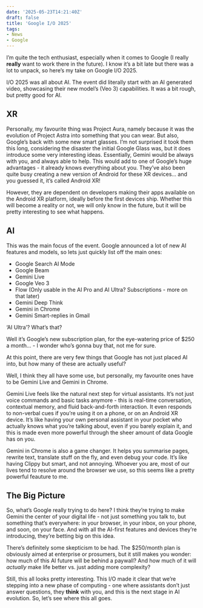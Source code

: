 ```yaml
---
date: '2025-05-23T14:21:40Z'
draft: false
title: 'Google I/O 2025'
tags:
- News
- Google
---
```

I’m quite the tech enthusiast, especially when it comes to Google (I really **really** want to work there in the future). I know it’s a bit late but there was a lot to unpack, so here’s my take on Google I/O 2025.

I/O 2025 was all about AI. The event did literally start with an AI generated video, showcasing their new model’s (Veo 3) capabilities. It was a bit rough, but pretty good for AI. 

## XR

Personally, my favourite thing was Project Aura, namely because it was the evolution of Project Astra into something that you can wear. But also, Google’s back with some new smart glasses. I’m not surprised it took them this long, considering the disaster the initial Google Glass was, but it does introduce some very interesting ideas. Essentially, Gemini would be always with you, and always able to help. This would add to one of Google’s huge advantages - it already knows everything about you. They’ve also been quite busy creating a new version of Android for these XR devices… and you guessed it, it’s called Android XR!

However, they are dependent on developers making their apps available on the Android XR platform, ideally before the first devices ship. Whether this will become a reality or not, we will only know in the future, but it will be pretty interesting to see what happens. 

## AI

This was the main focus of the event. Google announced a lot of new AI features and models, so lets just quickly list off the main ones:

- Google Search AI Mode
- Google Beam
- Gemini Live
- Google Veo 3
- Flow (Only usable in the AI Pro and AI Ultra? Subscriptions - more on that later)
- Gemini Deep Think
- Gemini in Chrome
- Gemini Smart-replies in Gmail

‘AI Ultra’? What’s that?

Well it’s Google’s new subscription plan, for the eye-watering price of $250 a month… - I wonder who’s gonna buy that, not me for sure. 

At this point, there are very few things that Google has not just placed AI into, but how many of these are actually useful?

Well, I think they all have some use, but personally, my favourite ones have to be Gemini Live and Gemini in Chrome.

Gemini Live feels like the natural next step for virtual assistants. It’s not just voice commands and basic tasks anymore - this is real-time conversation, contextual memory, and fluid back-and-forth interaction. It even responds to non-verbal cues if you’re using it on a phone, or on an Android XR device. It’s like having your own personal assistant in your pocket who actually knows what you’re talking about, even if you barely explain it, and this is made even more powerful through the sheer amount of data Google has on you.

Gemini in Chrome is also a game changer. It helps you summarise pages, rewrite text, translate stuff on the fly, and even debug your code. It’s like having Clippy but smart, and not annoying. Whoever you are, most of our lives tend to resolve around the browser we use, so this seems like a pretty powerful feauture to me.

## The Big Picture

So, what’s Google really trying to do here? I think they’re trying to make Gemini the center of your digital life - not just something you talk to, but something that’s everywhere: in your browser, in your inbox, on your phone, and soon, on your face. And with all the AI-first features and devices they’re introducing, they’re betting big on this idea.

There’s definitely some skepticism to be had. The $250/month plan is obviously aimed at enterprise or prosumers, but it still makes you wonder: how much of this AI future will be behind a paywall? And how much of it will *actually* make life better vs. just adding more complexity?

Still, this all looks pretty interesting. This I/O made it clear that we’re stepping into a new phase of computing - one where assistants don’t just answer questions, they **think** with you, and this is the next stage in AI evolution. So, let’s see where this all goes.